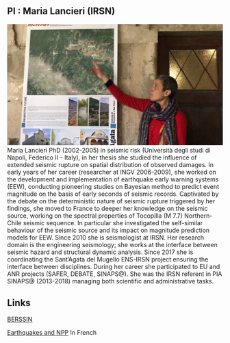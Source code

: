 ## PI : Maria Lancieri (IRSN)
![Maria](images/Maria_foto.jpg)
Maria Lancieri PhD (2002-2005) in seismic risk (Università degli studi di Napoli, Federico II - Italy), in her thesis she studied the influence of extended seismic rupture on spatial distribution of observed damages. In early years of her career (researcher at INGV 2006-2009), she worked on the development and implementation of earthquake early warning systems (EEW), conducting pioneering studies on Bayesian method to predict event magnitude on the basis of early seconds of seismic records. Captivated by the debate on the deterministic nature of seismic
 rupture triggered by her findings, she moved to France to deeper her knowledge on the seismic source, working on the spectral properties of Tocopilla (M 7.7) Northern-Chile seismic sequence. In particular she investigated the self-similar behaviour of the seismic source and its impact on magnitude prediction models for EEW. Since 2010 she is seismologist at IRSN. Her research domain is the engineering seismology; she works at the interface between seismic hazard and structural dynamic analysis. Since 2017 she is coordinating the Sant’Agata del Mugello ENS-IRSN project ensuring the interface between disciplines. During her career she participated to EU and ANR projects (SAFER, DEBATE, SINAPS@). She was the IRSN referent in PIA SINAPS@ (2013-2018) managing both scientific and administrative tasks.
 

Links
-
[BERSSIN](https://www.irsn.fr/FR/Larecherche/Organisation/equipes/environnement/Berssin/Pages/Bureau-evaluation-risques-sismiques-surete-installations.aspx#.YFj9ty1aYWo)

[Earthquakes and NPP](https://www.irsn.fr/FR/connaissances/Installations_nucleaires/La_surete_Nucleaire/risque_sismique_installations_nucleaires/Pages/sommaire.aspx#.YFj99y1aYWo) In French

 

